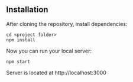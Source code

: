 ## Installation
After cloning the repository, install dependencies:
```
cd <project folder>
npm install
```

Now you can run your local server:
```
npm start
```
Server is located at http://localhost:3000
